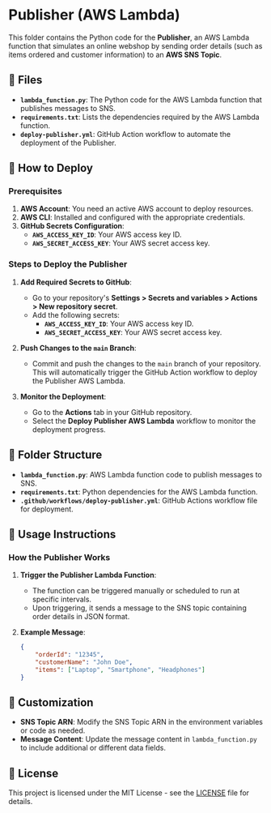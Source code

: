 # Publisher (AWS Lambda)

This folder contains the Python code for the **Publisher**, an AWS Lambda function that simulates an online webshop by sending order details (such as items ordered and customer information) to an **AWS SNS Topic**.

## 📑 Files

- **`lambda_function.py`**: The Python code for the AWS Lambda function that publishes messages to SNS.
- **`requirements.txt`**: Lists the dependencies required by the AWS Lambda function.
- **`deploy-publisher.yml`**: GitHub Action workflow to automate the deployment of the Publisher.

## 🚀 How to Deploy

### Prerequisites

1. **AWS Account**: You need an active AWS account to deploy resources.
2. **AWS CLI**: Installed and configured with the appropriate credentials.
3. **GitHub Secrets Configuration**:
   - **`AWS_ACCESS_KEY_ID`**: Your AWS access key ID.
   - **`AWS_SECRET_ACCESS_KEY`**: Your AWS secret access key.

### Steps to Deploy the Publisher

1. **Add Required Secrets to GitHub**:
   - Go to your repository's **Settings > Secrets and variables > Actions > New repository secret**.
   - Add the following secrets:
     - **`AWS_ACCESS_KEY_ID`**: Your AWS access key ID.
     - **`AWS_SECRET_ACCESS_KEY`**: Your AWS secret access key.

2. **Push Changes to the `main` Branch**:
   - Commit and push the changes to the `main` branch of your repository. This will automatically trigger the GitHub Action workflow to deploy the Publisher AWS Lambda.

3. **Monitor the Deployment**:
   - Go to the **Actions** tab in your GitHub repository.
   - Select the **Deploy Publisher AWS Lambda** workflow to monitor the deployment progress.

## 📂 Folder Structure

- **`lambda_function.py`**: AWS Lambda function code to publish messages to SNS.
- **`requirements.txt`**: Python dependencies for the AWS Lambda function.
- **`.github/workflows/deploy-publisher.yml`**: GitHub Actions workflow file for deployment.

## 📝 Usage Instructions

### How the Publisher Works

1. **Trigger the Publisher Lambda Function**:
   - The function can be triggered manually or scheduled to run at specific intervals.
   - Upon triggering, it sends a message to the SNS topic containing order details in JSON format.

2. **Example Message**:

   ```json
   {
       "orderId": "12345",
       "customerName": "John Doe",
       "items": ["Laptop", "Smartphone", "Headphones"]
   }
   ```

## 🔧 Customization

- **SNS Topic ARN**: Modify the SNS Topic ARN in the environment variables or code as needed.
- **Message Content**: Update the message content in `lambda_function.py` to include additional or different data fields.

## 📄 License

This project is licensed under the MIT License - see the [LICENSE](../LICENSE) file for details.
